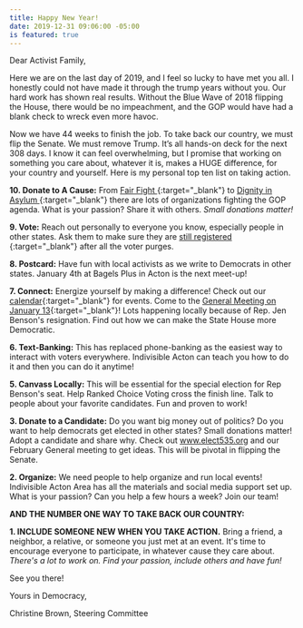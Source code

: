 ```yaml
---
title: Happy New Year!
date: 2019-12-31 09:06:00 -05:00
is featured: true
---
```


Dear Activist Family,

Here we are on the last day of 2019, and I feel so lucky to have met you all. I honestly could not have made it through the trump years without you. Our hard work has shown real results. Without the Blue Wave of 2018 flipping the House, there would be no impeachment, and the GOP would have had a blank check to wreck even more havoc.

Now we have 44 weeks to finish the job. To take back our country, we must flip the Senate. We must remove Trump. It’s all hands-on deck for the next 308 days. I know it can feel overwhelming, but I promise that working on something you care about, whatever it is, makes a HUGE difference, for your country and yourself. Here is my personal top ten list on taking action.

**10. Donate to A Cause:** From [Fair Fight ](https://fairfight.com){:target="_blank"} to [Dignity in Asylum ](https://www.dignityinasylum.org){:target="_blank"} there are lots of organizations fighting the GOP agenda. What is your passion? Share it with others. *Small donations matter!*

**9. Vote:** Reach out personally to everyone you know, especially people in other states. Ask them to make sure they are [still registered ](https://www.vote.org/am-i-registered-to-vote/){:target="_blank"} after all the voter purges.

**8. Postcard:** Have fun with local activists as we write to Democrats in other states. January 4th at Bagels Plus in Acton is the next meet-up!

**7. Connect:** Energize yourself by making a difference! Check out our [calendar](http://www.indivisibleacton.org/calendar.html){:target="_blank"} for events. Come to the [General Meeting on January 13](http://www.indivisibleacton.org/2019/11/12/general-meeting-and-future-plans.html){:target="_blank"}! Lots happening locally because of Rep. Jen Benson's resignation. Find out how we can make the State House more Democratic.

**6. Text-Banking:** This has replaced phone-banking as the easiest way to interact with voters everywhere. Indivisible Acton can teach you how to do it and then you can do it anytime!  

**5. Canvass Locally:** This will be essential for the special election for Rep Benson's seat. Help Ranked Choice Voting cross the finish line. Talk to people about your favorite candidates. Fun and proven to work!  

**3. Donate to a Candidate:** Do you want big money out of politics? Do you want to help democrats get elected in other states? Small donations matter! Adopt a candidate and share why. Check out www.elect535.org and our February General meeting to get ideas. This will be pivotal in flipping the Senate.

**2. Organize:** We need people to help organize and run local events! Indivisible Acton Area has all the materials and social media support set up. What is your passion? Can you help a few hours a week? Join our team!  

**AND THE NUMBER ONE WAY TO TAKE BACK OUR COUNTRY:**

**1. INCLUDE SOMEONE NEW WHEN YOU TAKE ACTION.** Bring a friend, a neighbor, a relative, or someone you just met at an event. It's time to encourage everyone to participate, in whatever cause they care about. *There's a lot to work on. Find your passion, include others and have fun!*  

See you there!  

Yours in Democracy,

Christine Brown, Steering Committee